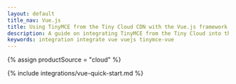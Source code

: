 ```yaml
---
layout: default
title_nav: Vue.js
title: Using TinyMCE from the Tiny Cloud CDN with the Vue.js framework
description: A guide on integrating TinyMCE from the Tiny Cloud into the Vue.js framework.
keywords: integration integrate vue vuejs tinymce-vue
---
```


{% assign productSource = "cloud" %}

{% include integrations/vue-quick-start.md %}
